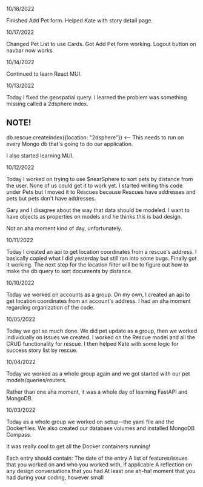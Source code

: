 10/18/2022

Finished Add Pet form. Helped Kate with story detail page.



10/17/2022

Changed Pet List to use Cards. Got Add Pet form working. Logout button on navbar
now works.


10/14/2022

Continued to learn React MUI.


10/13/2022

Today I fixed the geospatial query. I learned the problem was something missing
called a 2dsphere index.
## NOTE!
db.rescue.createIndex({location: "2dsphere"}) <-- This needs to run on every
Mongo db that's going to do our application.

I also started learning MUI.


10/12/2022

Today I worked on trying to use $nearSphere to sort pets by distance from the
user. None of us could get it to work yet. I started writing this code under Pets
but I moved it to Rescues because Rescues have addresses and pets but pets don't
have addresses.

Gary and I disagree about the way that data should be modeled. I want to have
objects as properties on models and he thinks this is bad design.

Not an aha moment kind of day, unfortunately.


10/11/2022

Today I created an api to get location coordinates from a rescue's address. I
basically copied what I did yesterday but still ran into some bugs. Finally got
it working. The next step for the location filter will be to figure out how to
make the db query to sort documents by distance.


10/10/2022

Today we worked on accounts as a group. On my own, I created an api to get
location coordinates from an account's address. I had an aha moment regarding
organization of the code.

10/05/2022

Today we got so much done. We did pet update as a group, then we worked
individually on issues we created. I worked on the Rescue model and all
the CRUD functionality for rescue. I then helped Kate with some logic for
success story list by rescue.


10/04/2022

Today we worked as a whole group again and we got started with our pet models/queries/routers.

Rather than one aha moment, it was a whole day of learning FastAPI and MongoDB.


10/03/2022

Today as a whole group we worked on setup--the yaml file and the Dockerfiles. We
also created our database volumes and installed MongoDB Compass.

It was really cool to get all the Docker containers running!


Each entry should contain:
The date of the entry
A list of features/issues that you worked on and who you worked with, if applicable
A reflection on any design conversations that you had
At least one ah-ha! moment that you had during your coding, however small